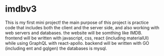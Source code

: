 # imdbv3

This is my first mini project!
the main purpose of this project is practice code that includes both the client and the server side, and also working with web servers and databases.
the website will be somthing like IMDB.
frontend will be written with javascript, css, react (including materialUI) while using  GraphQL with react-apollo.
backend will be written with GO (including ent and gqlgen) the databases is mysql.
